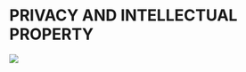 # PRIVACY AND INTELLECTUAL PROPERTY
<img src="https://firebasestorage.googleapis.com/v0/b/dulich-184808.appspot.com/o/Francesconi-Peruginelli.png?alt=media&token=b6217630-e37c-4bb8-8718-17718f5df30f">

